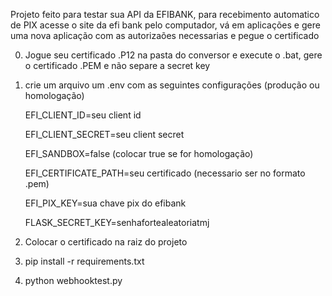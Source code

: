 Projeto feito para testar sua API da EFIBANK, para recebimento automatico de PIX
acesse o site da efi bank pelo computador, vá em aplicações e gere uma nova aplicação com as autorizaões necessarias e pegue o certificado

0. Jogue seu certificado .P12 na pasta do conversor e execute o .bat, 
gere o certificado .PEM e não separe a secret key

1. crie um arquivo um .env com as seguintes configurações (produção ou homologação)

   EFI_CLIENT_ID=seu client id

   EFI_CLIENT_SECRET=seu client secret

   EFI_SANDBOX=false (colocar true se for homologação)

   EFI_CERTIFICATE_PATH=seu certificado (necessario ser no formato .pem)

   EFI_PIX_KEY=sua chave pix do efibank

   FLASK_SECRET_KEY=senhafortealeatoriatmj

2. Colocar o certificado na raiz do projeto 

3. pip install -r requirements.txt

4. python webhooktest.py
